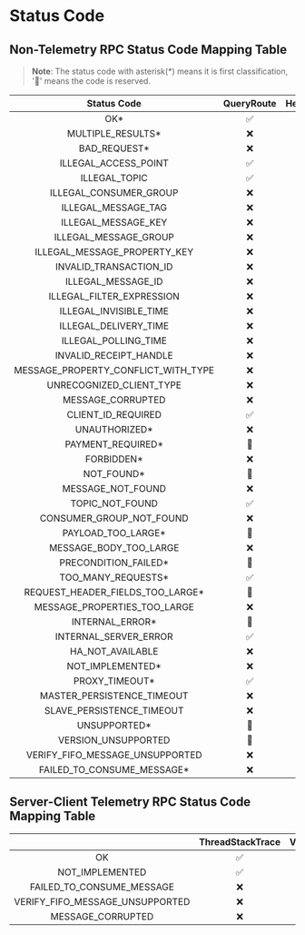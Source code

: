 # Status Code

## Non-Telemetry RPC Status Code Mapping Table

> **Note**: The status code with asterisk(*) means it is first classification, '🔄' means the code is reserved.

|             Status Code             | QueryRoute | Heartbeat | SendMessage | QueryAssignment | ReceiveMessage | AckMessage | ForwardMessageToDeadLetterQueue | EndTransaction | NotifyClientTermination | ChangeInvisibleDuration |
| :---------------------------------: | :--------: | :-------: | :---------: | :-------------: | :------------: | :--------: | :-----------------------------: | :------------: | :---------------------: | :---------------------: |
|                 OK*                 |     ✅      |     ✅     |      ✅      |        ✅        |       ✅        |     ✅      |                ✅                |       ✅        |            ✅            |            ✅            |
|          MULTIPLE_RESULTS*          |     ❌      |     ❌     |      ✅      |        ❌        |       ❌        |     ✅      |                ❌                |       ❌        |            ❌            |            ❌            |
|            BAD_REQUEST*             |     ❌      |     ❌     |      ❌      |        ❌        |       ❌        |     ❌      |                ❌                |       ❌        |            ❌            |            ❌            |
|        ILLEGAL_ACCESS_POINT         |     ✅      |     ❌     |      ❌      |        ✅        |       ❌        |     ❌      |                ❌                |       ❌        |            ❌            |            ❌            |
|            ILLEGAL_TOPIC            |     ✅      |     ✅     |      ✅      |        ✅        |       ✅        |     ✅      |                ✅                |       ✅        |            ❌            |            ✅            |
|       ILLEGAL_CONSUMER_GROUP        |     ❌      |     ✅     |      ❌      |        ❌        |       ✅        |     ✅      |                ✅                |       ✅        |            ✅            |            ✅            |
|         ILLEGAL_MESSAGE_TAG         |     ❌      |     ❌     |      ✅      |        ❌        |       ❌        |     ❌      |                ❌                |       ❌        |            ❌            |            ❌            |
|         ILLEGAL_MESSAGE_KEY         |     ❌      |     ❌     |      ✅      |        ❌        |       ❌        |     ❌      |                ❌                |       ❌        |            ❌            |            ❌            |
|        ILLEGAL_MESSAGE_GROUP        |     ❌      |     ❌     |      ✅      |        ❌        |       ❌        |     ❌      |                ❌                |       ❌        |            ❌            |            ❌            |
|    ILLEGAL_MESSAGE_PROPERTY_KEY     |     ❌      |     ❌     |      ✅      |        ❌        |       ❌        |     ❌      |                ❌                |       ❌        |            ❌            |            ❌            |
|       INVALID_TRANSACTION_ID        |     ❌      |     ❌     |      ❌      |        ❌        |       ❌        |     ❌      |                ❌                |       ✅        |            ❌            |            ❌            |
|         ILLEGAL_MESSAGE_ID          |     ❌      |     ❌     |      ✅      |        ❌        |       ❌        |     ❌      |                ❌                |       ❌        |            ❌            |            ❌            |
|      ILLEGAL_FILTER_EXPRESSION      |     ❌      |     ❌     |      ❌      |        ❌        |       ✅        |     ❌      |                ❌                |       ❌        |            ❌            |            ❌            |
|      ILLEGAL_INVISIBLE_TIME         |     ❌      |     ❌     |      ❌      |        ❌        |       ✅        |     ❌      |                ❌                |       ❌        |            ❌            |            ✅            |
|      ILLEGAL_DELIVERY_TIME          |     ❌      |     ❌     |      ✅      |        ❌        |       ❌        |     ❌      |                ❌                |       ❌        |            ❌            |            ❌            |
|       ILLEGAL_POLLING_TIME          |     ❌      |     ❌     |      ❌      |        ❌        |       ✅        |     ❌      |                ❌                |       ❌        |            ❌            |            ❌            |
|       INVALID_RECEIPT_HANDLE        |     ❌      |     ❌     |      ❌      |        ❌        |       ❌        |     ✅      |                ✅                |       ❌        |            ❌            |            ✅            |
| MESSAGE_PROPERTY_CONFLICT_WITH_TYPE |     ❌      |     ❌     |      ✅      |        ❌        |       ❌        |     ❌      |                ❌                |       ❌        |            ❌            |            ❌            |
|      UNRECOGNIZED_CLIENT_TYPE       |     ❌      |     ✅     |      ❌      |        ❌        |       ❌        |     ❌      |                ❌                |       ❌        |            ✅            |            ❌            |
|          MESSAGE_CORRUPTED          |     ❌      |     ❌     |      ✅      |        ❌        |       ❌        |     ❌      |                ❌                |       ❌        |            ❌            |            ❌            |
|         CLIENT_ID_REQUIRED          |     ✅      |     ✅     |      ✅      |        ✅        |       ✅        |     ✅      |                ✅                |       ✅        |            ✅            |            ✅            |
|            UNAUTHORIZED*            |     ❌      |     ✅     |      ✅      |        ❌        |       ✅        |     ✅      |                ✅                |       ✅        |            ✅            |            ✅            |
|          PAYMENT_REQUIRED*          |     🔄      |     🔄     |      🔄      |        🔄        |       🔄        |     🔄      |                🔄                |       🔄        |            🔄            |            🔄            |
|             FORBIDDEN*              |     ❌      |     ❌     |      ✅      |        ✅        |       ✅        |     ❌      |                ❌                |       ❌        |            ❌            |            ❌            |
|             NOT_FOUND*              |     🔄      |     🔄     |      🔄      |        🔄        |       🔄        |     🔄      |                🔄                |       🔄        |            🔄            |            🔄            |
|          MESSAGE_NOT_FOUND          |     ❌      |     ❌     |      ❌      |        ❌        |       ✅        |     ❌      |                ❌                |       ❌        |            ❌            |            ❌            |
|           TOPIC_NOT_FOUND           |     ✅      |     ❌     |      ✅      |        ✅        |       ✅        |     ✅      |                ✅                |       ❌        |            ❌            |            ✅            |
|      CONSUMER_GROUP_NOT_FOUND       |     ❌      |     ❌     |      ❌      |        ❌        |       ✅        |     ❌      |                ❌                |       ❌        |            ❌            |            ❌            |
|         PAYLOAD_TOO_LARGE*          |     🔄      |     🔄     |      🔄      |        🔄        |       🔄        |     🔄      |                🔄                |       🔄        |            🔄            |            🔄            |
|       MESSAGE_BODY_TOO_LARGE        |     ❌      |     ❌     |      ✅      |        ❌        |       ❌        |     ❌      |                ❌                |       ❌        |            ❌            |            ❌            |
|        PRECONDITION_FAILED*         |     🔄      |     🔄     |      🔄      |        🔄        |       🔄        |     🔄      |                🔄                |       🔄        |            🔄            |            🔄            |
|         TOO_MANY_REQUESTS*          |     ✅      |     ✅     |      ✅      |        ✅        |       ✅        |     ✅      |                ✅                |       ✅        |            ✅            |            ✅            |
|  REQUEST_HEADER_FIELDS_TOO_LARGE*   |     🔄      |     🔄     |      🔄      |        🔄        |       🔄        |     🔄      |                🔄                |       🔄        |            🔄            |            🔄            |
|    MESSAGE_PROPERTIES_TOO_LARGE     |     ❌      |     ❌     |      ✅      |        ❌        |       ❌        |     ❌      |                ❌                |       ❌        |            ❌            |            ❌            |
|           INTERNAL_ERROR*           |     🔄      |     🔄     |      🔄      |        🔄        |       🔄        |     🔄      |                🔄                |       🔄        |            🔄            |            🔄            |
|        INTERNAL_SERVER_ERROR        |     ✅      |     ✅     |      ✅      |        ✅        |       ✅        |     ✅      |                ✅                |       ✅        |            ✅            |            ✅            |
|          HA_NOT_AVAILABLE           |     ❌      |     ❌     |      ✅      |        ❌        |       ❌        |     ❌      |                ❌                |       ❌        |            ❌            |            ❌            |
|          NOT_IMPLEMENTED*           |     ❌      |     ❌     |      ❌      |        ❌        |       ❌        |     ❌      |                ❌                |       ❌        |            ❌            |            ❌            |
|           PROXY_TIMEOUT*            |     ✅      |     ❌     |      ✅      |        ✅        |       ✅        |     ✅      |                ✅                |       ✅        |            ❌            |            ✅            |
|     MASTER_PERSISTENCE_TIMEOUT      |     ❌      |     ❌     |      ✅      |        ❌        |       ❌        |     ❌      |                ❌                |       ❌        |            ❌            |            ❌            |
|      SLAVE_PERSISTENCE_TIMEOUT      |     ❌      |     ❌     |      ✅      |        ❌        |       ❌        |     ❌      |                ❌                |       ❌        |            ❌            |            ❌            |
|            UNSUPPORTED*             |     🔄      |     🔄     |      🔄      |        🔄        |       🔄        |     🔄      |                🔄                |       🔄        |            🔄            |            🔄            |
|         VERSION_UNSUPPORTED         |     🔄      |     🔄     |      🔄      |        🔄        |       🔄        |     🔄      |                🔄                |       🔄        |            🔄            |            🔄            |
|   VERIFY_FIFO_MESSAGE_UNSUPPORTED   |     ❌      |     ❌     |      ❌      |        ❌        |       ❌        |     ❌      |                ❌                |       ❌        |            ❌            |            ❌            |
|     FAILED_TO_CONSUME_MESSAGE*      |     ❌      |     ❌     |      ❌      |        ❌        |       ❌        |     ❌      |                ❌                |       ❌        |            ❌            |            ❌            |

## Server-Client Telemetry RPC Status Code Mapping Table

|                                 | ThreadStackTrace | VerifyMessageResult |
| :-----------------------------: | :--------------: | :-----------------: |
|               OK                |        ✅         |          ✅          |
|         NOT_IMPLEMENTED         |        ✅         |          ❌          |
|    FAILED_TO_CONSUME_MESSAGE    |        ❌         |          ✅          |
| VERIFY_FIFO_MESSAGE_UNSUPPORTED |        ❌         |          ✅          |
|        MESSAGE_CORRUPTED        |        ❌         |          ✅          |
